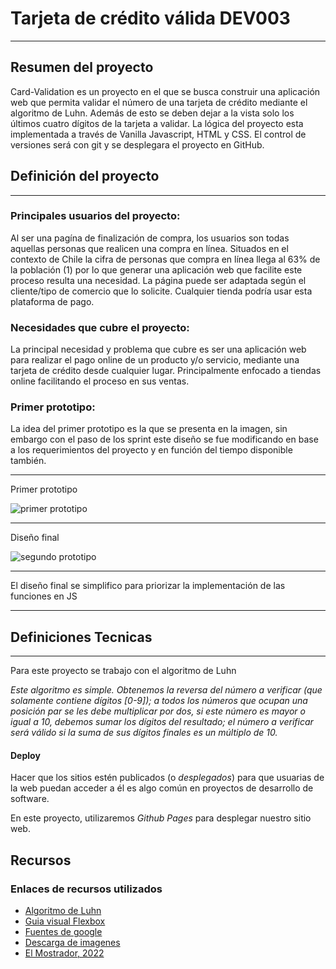 # Tarjeta de crédito válida DEV003
***
## Resumen del proyecto

Card-Validation es un proyecto en el que se busca construir una aplicación web que permita validar el número de una tarjeta de crédito mediante el algoritmo de Luhn. Además de esto se deben dejar a la vista solo los últimos cuatro dígitos de la tarjeta a validar. La lógica del proyecto esta implementada a través de Vanilla Javascript, HTML y CSS. El control de versiones será con git y se desplegara el proyecto en GitHub.

## Definición del proyecto
***
### Principales usuarios del proyecto:

Al ser una pagína de finalización de compra, los usuarios son todas aquellas personas que realicen una compra en línea. Situados en el contexto de Chile la cifra de personas que compra en línea llega al 63% de la población (1) por lo que generar una aplicación web que facilite este proceso resulta una necesidad. La página puede ser adaptada según el cliente/tipo de comercio que lo solicite. Cualquier tienda podría usar esta plataforma de pago.

### Necesidades que cubre el proyecto:

La principal necesidad y problema que cubre es ser una aplicación web para realizar el pago online de un producto y/o servicio, mediante una tarjeta de crédito desde cualquier lugar. Principalmente enfocado a tiendas online facilitando el proceso en sus ventas. 

### Primer prototipo:

La idea del primer prototipo es la que se presenta en la imagen, sin embargo con el paso de los sprint este diseño se fue modificando en base a los requerimientos del proyecto y en función del tiempo disponible también.
***
Primer prototipo

![primer prototipo](https://postimg.cc/B8mYHsCr)
***
Diseño final

![segundo prototipo]([https://postimg.cc/TKM3vvnv)

***
El diseño final se simplifico para priorizar la implementación de las funciones en JS
***
## Definiciones Tecnicas
***
Para este proyecto se trabajo con el algoritmo de Luhn

_Este algoritmo es simple. Obtenemos la reversa del número a verificar (que solamente contiene dígitos [0-9]); a todos los números que ocupan una posición par se les debe multiplicar por dos, si este número es mayor o igual a 10, debemos sumar los dígitos del resultado; el número a verificar será válido si la suma de sus dígitos finales es un múltiplo de 10._
#### Deploy
Hacer que los sitios estén publicados (o _desplegados_) para que usuarias de
la web puedan acceder a él es algo común en proyectos de desarrollo de software.

En este proyecto, utilizaremos _Github Pages_ para desplegar nuestro sitio web.

## Recursos

### Enlaces de recursos utilizados

* [Algoritmo de Luhn](http://bit.ly/3iWMWxF)
* [Guia visual Flexbox](https://flexbox.malven.co/)
* [Fuentes de google](https://fonts.google.com/)
* [Descarga de imagenes ](https://www.freepik.es/)
* [El Mostrador, 2022](https://bit.ly/3YjPFl4)
